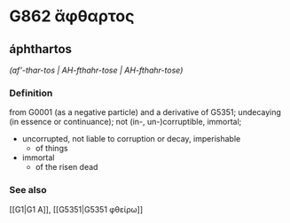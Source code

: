 # G862 ἄφθαρτος

## áphthartos

_(af'-thar-tos | AH-fthahr-tose | AH-fthahr-tose)_

### Definition

from G0001 (as a negative particle) and a derivative of G5351; undecaying (in essence or continuance); not (in-, un-)corruptible, immortal; 

- uncorrupted, not liable to corruption or decay, imperishable
  - of things
- immortal
  - of the risen dead

### See also

[[G1|G1 Α]], [[G5351|G5351 φθείρω]]
